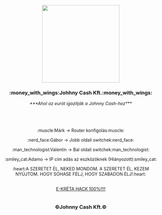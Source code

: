 <div align="center">
  <kbd><img src="https://i.giphy.com/media/ZVik7pBtu9dNS/giphy.webp" width="250px"/></kbd>
  <h3>:money_with_wings:Johhny Cash Kft.:money_with_wings:</h3>
  <i>***Ahol az eurót igazítják a Johnny Cash-hez***</i>
</div>

<h1></h1>
<br>

<div align="center">
    <p>:muscle:Márk → Router konfigolás:muscle:</p>
    <p>:nerd_face:Gábor → Jobb oldali switchek:nerd_face:	</p>
    <p>:man_technologist:Valentin → Bal oldali switchek:man_technologist:	</p>
    <p>:smiley_cat:Adamo → IP cím adás az eszközöknek (Hiányozott):smiley_cat:	</p>
    <p>:heart:A SZERETET ÉL,
NEKED MONDOM.
A SZERETET ÉL,
KEZEM NYÚJTOM.
HOGY SOHASE FÉLJ,
HOGY SZABADON ÉLJ!:heart:</p>
    <br>
    <a href="https://www.youtube.com/watch?v=-AXetJvTfU0" target="_blank">E-KRÉTA HACK 100%!!!!</a>
    <br>
    <br>
    <h3>©Johnny Cash Kft.©</h3>
</div>

